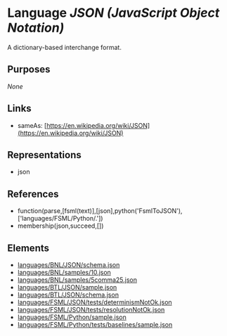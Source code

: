 # Language _JSON (JavaScript Object Notation)_
A dictionary-based interchange format.

## Purposes
_None_

## Links
* sameAs: [https://en.wikipedia.org/wiki/JSON](https://en.wikipedia.org/wiki/JSON)

## Representations
* json

## References
* function(parse,[fsml(text)],[json],python('FsmlToJSON'),['languages/FSML/Python/.'])
* membership(json,succeed,[])

## Elements
* [languages/BNL/JSON/schema.json](../../languages/BNL/JSON/schema.json)
* [languages/BNL/samples/10.json](../../languages/BNL/samples/10.json)
* [languages/BNL/samples/5comma25.json](../../languages/BNL/samples/5comma25.json)
* [languages/BTL/JSON/sample.json](../../languages/BTL/JSON/sample.json)
* [languages/BTL/JSON/schema.json](../../languages/BTL/JSON/schema.json)
* [languages/FSML/JSON/tests/determinismNotOk.json](../../languages/FSML/JSON/tests/determinismNotOk.json)
* [languages/FSML/JSON/tests/resolutionNotOk.json](../../languages/FSML/JSON/tests/resolutionNotOk.json)
* [languages/FSML/Python/sample.json](../../languages/FSML/Python/sample.json)
* [languages/FSML/Python/tests/baselines/sample.json](../../languages/FSML/Python/tests/baselines/sample.json)
